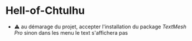 # Hell-of-Chtulhu

* ⚠ au démarage du projet, accepter l'installation du package *TextMesh Pro* sinon dans les menu le text s'affichera pas
